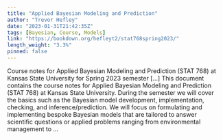 ```yaml
---
title: "Applied Bayesian Modeling and Prediction"
author: "Trevor Hefley"
date: "2023-01-31T21:42:35Z"
tags: [Bayesian, Course, Models]
link: "https://bookdown.org/hefleyt2/stat768spring2023/"
length_weight: "3.3%"
pinned: false
---
```


Course notes for Applied Bayesian Modeling and Prediction (STAT 768) at Kansas State University for Spring 2023 semester [...] This document contains the course notes for Applied Bayesian Modeling and Prediction (STAT 768) at Kansas State University. During the semester we will cover the basics such as the Bayesian model development, implementation, checking, and inference/prediction. We will focus on formulating and implementing bespoke Bayesian models that are tailored to answer scientific questions or applied problems ranging from environmental management to ...
